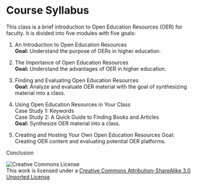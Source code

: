 # Course Syllabus

This class is a brief introduction to Open Education Resources (OER) for faculty. It is divided into five modules with five goals:

1. An Introduction to Open Education Resources  
    **Goal:** Understand the purpose of OERs in higher education.

2. The Importance of Open Education Resources  
    **Goal:** Understand the advantages of OER in higher education.

3. Finding and Evaluating Open Education Resources  
       **Goal:** Analyze and evaluate OER  material with the goal of synthesizing material into a class.

4. Using Open Education Resources in Your Class  
    Case Study 1: Keywords  
     Case Study 2: A Quick Guide to Finding Books and Articles  
    **Goal:** Synthesize OER material into a class.

5. Creating and Hosting Your Own Open Education Resources
Goal: Creating OER content and evaluating potential OER platforms.

Conclusion

![Creative Commons License](http://i.creativecommons.org/l/by-sa/3.0/88x31.png)  
This work is licensed under a [Creative Commons Attribution-ShareAlike 3.0 Unported License](http://creativecommons.org/licenses/by-sa/3.0/deed.en_US)
